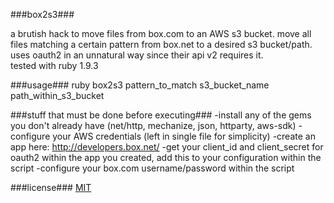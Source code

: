 ###box2s3###

a brutish hack to move files from box.com to an AWS s3 bucket.  move all files matching a certain pattern from box.net to a desired s3 bucket/path.  uses oauth2 in an unnatural way since their api v2 requires it.      
tested with ruby 1.9.3

###usage###
ruby box2s3 pattern_to_match s3_bucket_name path_within_s3_bucket

###stuff that must be done before executing###
-install any of the gems you don't already have (net/http, mechanize, json, httparty, aws-sdk)
-configure your AWS credentials (left in single file for simplicity)
-create an app here: http://developers.box.net/ 
-get your client_id and client_secret for oauth2 within the app you created, add this to your configuration within the script 
-configure your box.com username/password within the script

###license###
[MIT](http://opensource.org/licenses/MIT)
